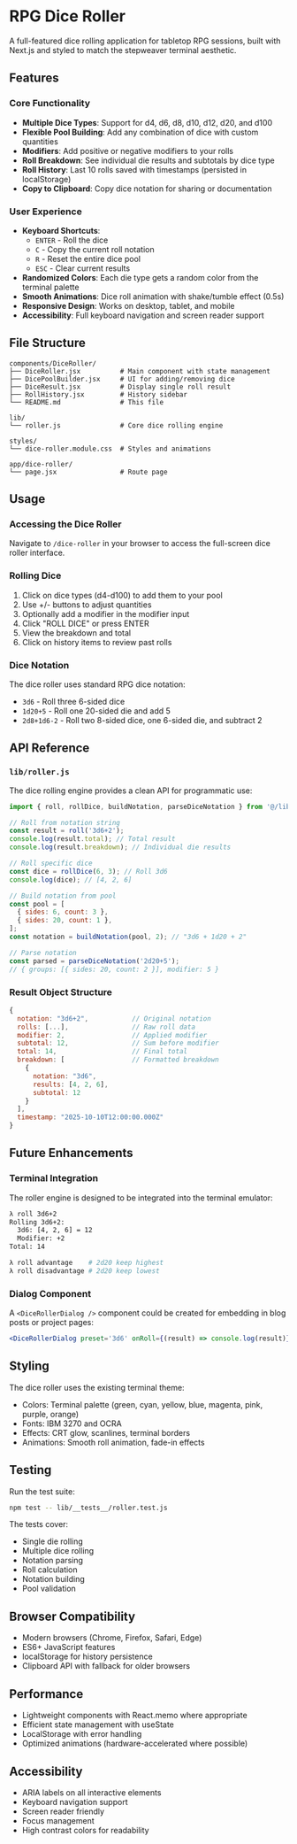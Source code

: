 # RPG Dice Roller

A full-featured dice rolling application for tabletop RPG sessions, built with Next.js and styled to match the stepweaver terminal aesthetic.

## Features

### Core Functionality

- **Multiple Dice Types**: Support for d4, d6, d8, d10, d12, d20, and d100
- **Flexible Pool Building**: Add any combination of dice with custom quantities
- **Modifiers**: Add positive or negative modifiers to your rolls
- **Roll Breakdown**: See individual die results and subtotals by dice type
- **Roll History**: Last 10 rolls saved with timestamps (persisted in localStorage)
- **Copy to Clipboard**: Copy dice notation for sharing or documentation

### User Experience

- **Keyboard Shortcuts**:
  - `ENTER` - Roll the dice
  - `C` - Copy the current roll notation
  - `R` - Reset the entire dice pool
  - `ESC` - Clear current results
- **Randomized Colors**: Each die type gets a random color from the terminal palette
- **Smooth Animations**: Dice roll animation with shake/tumble effect (0.5s)
- **Responsive Design**: Works on desktop, tablet, and mobile
- **Accessibility**: Full keyboard navigation and screen reader support

## File Structure

```
components/DiceRoller/
├── DiceRoller.jsx          # Main component with state management
├── DicePoolBuilder.jsx     # UI for adding/removing dice
├── DiceResult.jsx          # Display single roll result
├── RollHistory.jsx         # History sidebar
└── README.md               # This file

lib/
└── roller.js               # Core dice rolling engine

styles/
└── dice-roller.module.css  # Styles and animations

app/dice-roller/
└── page.jsx                # Route page
```

## Usage

### Accessing the Dice Roller

Navigate to `/dice-roller` in your browser to access the full-screen dice roller interface.

### Rolling Dice

1. Click on dice types (d4-d100) to add them to your pool
2. Use +/- buttons to adjust quantities
3. Optionally add a modifier in the modifier input
4. Click "ROLL DICE" or press ENTER
5. View the breakdown and total
6. Click on history items to review past rolls

### Dice Notation

The dice roller uses standard RPG dice notation:

- `3d6` - Roll three 6-sided dice
- `1d20+5` - Roll one 20-sided die and add 5
- `2d8+1d6-2` - Roll two 8-sided dice, one 6-sided die, and subtract 2

## API Reference

### `lib/roller.js`

The dice rolling engine provides a clean API for programmatic use:

```javascript
import { roll, rollDice, buildNotation, parseDiceNotation } from '@/lib/roller';

// Roll from notation string
const result = roll('3d6+2');
console.log(result.total); // Total result
console.log(result.breakdown); // Individual die results

// Roll specific dice
const dice = rollDice(6, 3); // Roll 3d6
console.log(dice); // [4, 2, 6]

// Build notation from pool
const pool = [
  { sides: 6, count: 3 },
  { sides: 20, count: 1 },
];
const notation = buildNotation(pool, 2); // "3d6 + 1d20 + 2"

// Parse notation
const parsed = parseDiceNotation('2d20+5');
// { groups: [{ sides: 20, count: 2 }], modifier: 5 }
```

### Result Object Structure

```javascript
{
  notation: "3d6+2",           // Original notation
  rolls: [...],                // Raw roll data
  modifier: 2,                 // Applied modifier
  subtotal: 12,                // Sum before modifier
  total: 14,                   // Final total
  breakdown: [                 // Formatted breakdown
    {
      notation: "3d6",
      results: [4, 2, 6],
      subtotal: 12
    }
  ],
  timestamp: "2025-10-10T12:00:00.000Z"
}
```

## Future Enhancements

### Terminal Integration

The roller engine is designed to be integrated into the terminal emulator:

```bash
λ roll 3d6+2
Rolling 3d6+2:
  3d6: [4, 2, 6] = 12
  Modifier: +2
Total: 14

λ roll advantage    # 2d20 keep highest
λ roll disadvantage # 2d20 keep lowest
```

### Dialog Component

A `<DiceRollerDialog />` component could be created for embedding in blog posts or project pages:

```jsx
<DiceRollerDialog preset='3d6' onRoll={(result) => console.log(result)} />
```

## Styling

The dice roller uses the existing terminal theme:

- Colors: Terminal palette (green, cyan, yellow, blue, magenta, pink, purple, orange)
- Fonts: IBM 3270 and OCRA
- Effects: CRT glow, scanlines, terminal borders
- Animations: Smooth roll animation, fade-in effects

## Testing

Run the test suite:

```bash
npm test -- lib/__tests__/roller.test.js
```

The tests cover:

- Single die rolling
- Multiple dice rolling
- Notation parsing
- Roll calculation
- Notation building
- Pool validation

## Browser Compatibility

- Modern browsers (Chrome, Firefox, Safari, Edge)
- ES6+ JavaScript features
- localStorage for history persistence
- Clipboard API with fallback for older browsers

## Performance

- Lightweight components with React.memo where appropriate
- Efficient state management with useState
- LocalStorage with error handling
- Optimized animations (hardware-accelerated where possible)

## Accessibility

- ARIA labels on all interactive elements
- Keyboard navigation support
- Screen reader friendly
- Focus management
- High contrast colors for readability
